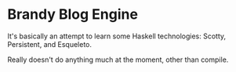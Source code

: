 Brandy Blog Engine
==================

It's basically an attempt to learn some Haskell technologies: Scotty, Persistent, and Esqueleto.

Really doesn't do anything much at the moment, other than compile.
